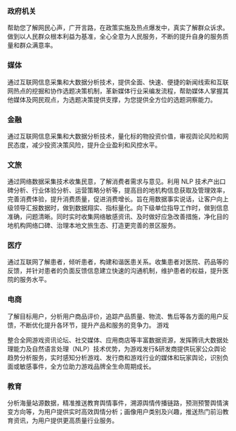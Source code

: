 ### 政府机关
帮助您了解网民心声，广开言路，在政策实施及热点爆发中，真实了解群众诉求。做到以人民群众根本利益为基准，全心全意为人民服务，不断的提升自身的服务质量和群众满意率。

### 媒体
通过互联网信息采集和大数据分析技术，提供全面、快速、便捷的新闻线索和互联网热点的挖掘和协作选题决策机制，革新媒体行业采编发流程，帮助媒体人掌握其他媒体及网民观点，为选题决策提供支撑，为您提供全方位的选题洞察能力。

### 金融
通过互联网信息采集和大数据分析技术，量化标的物投资价值，审视舆论风险和网民态度，减少投资决策风险，提升企业盈利和风控水平。

### 文旅
通过网络数据采集技术收集民意，了解消费者需求与意见。利用 NLP 技术产出口碑分析、行业体验分析、运营策略分析等，提高目的地机构信息获取及管理效率，完善消费体验，提升消费质量，促进消费增长。旨在用数据事实说话，让客户向上级领导汇报数据时，做到数据翔实、指标量化。向下级单位指导工作时，做到信息准确，问题清晰。同时实时收集网络敏感资讯、及时做好应急改善措施，净化目的地机构网络口碑、治理本地文旅生态、打造更完善的景区服务。

### 医疗
通过互联网了解患者，倾听患者，构建和谐医患关系。收集患者对医院、药品等的反馈，并针对患者的负面反馈信息建立快速的沟通机制，维护患者的权益，提升医院的服务水平。

### 电商
了解目标用户，分析用户商品评价，追踪产品质量、物流、售后等各方面的用户反馈，不断优化提升各环节，提升产品和服务的竞争力。
游戏

整合全网游戏资讯论坛、社交媒体、应用商店等丰富数据资源，发挥腾讯大数据处理能力及自然语言处理（NLP）技术优势，为游戏发行&研发商提供玩家公众舆论趋势分析服务，实时感知分析游戏、发行商和游戏行业的媒体和玩家舆论，识别负面或敏感事件，全方位助力游戏品牌全生命周期成长。

### 教育
分析海量站源数据，精准推送教育舆情事件，溯源舆情传播链路，预测预警舆情演变方向等，为用户提供实时高效舆情分析；画像用户类别及兴趣，推送热门前沿教育资讯，为用户提供更高质量行业服务。
